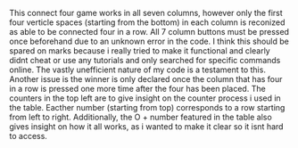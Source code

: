 This connect four game works in all seven columns, however only the first four verticle spaces (starting from the bottom) in each column is reconized as able to be connected four in a row.
All 7 column buttons must be pressed once beforehand due to an unknown error in the code.
I think this should be spared on marks because i really tried to make it functional and clearly didnt cheat or use any tutorials and only searched for specific commands online. The vastly unefficient nature of my code is a testament to this.
Another issue is the winner is only declared once the column that has four in a row is pressed one more time after the four has been placed.
The counters in the top left are to give insight on the counter process i used in the table. Eacther number (starting from top) corresponds to a row starting from left to right.
Additionally, the O + number featured in the table also gives insight on how it all works, as i wanted to make it clear so it isnt hard to access.
